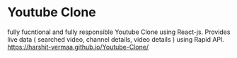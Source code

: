 # Youtube Clone
fully fucntional and fully responsible Youtube Clone using React-js. Provides live data ( searched video, channel details, video details ) using Rapid API. https://harshit-vermaa.github.io/Youtube-Clone/
